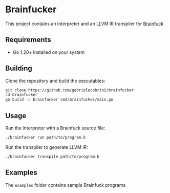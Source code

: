 # Brainfucker

This project contains an interpreter and an LLVM IR transpiler for [Brainfuck](https://wikipedia.org/wiki/Brainfuck).

## Requirements

* Go 1.20+ installed on your system

## Building

Clone the repository and build the executables:

```bash
git clone https://github.com/gabrielecabrini/brainfucker
cd brainfucker
go build -o brainfucker cmd/brainfucker/main.go
```

## Usage

Run the interpreter with a Brainfuck source file:

```bash
./brainfucker run path/to/program.b
```

Run the transpiler to generate LLVM IR:

```bash
./brainfucker transpile path/to/program.b
```

## Examples

The `examples` folder contains sample Brainfuck programs
